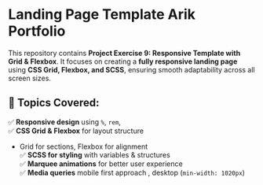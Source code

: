 # Landing Page Template Arik Portfolio   

This repository contains **Project Exercise 9: Responsive Template with Grid & Flexbox**. It focuses on creating a **fully responsive landing page** using **CSS Grid, Flexbox, and SCSS**, ensuring smooth adaptability across all screen sizes.  

## 🔹 Topics Covered:  

✅ **Responsive design** using `%`, `rem`,  
✅ **CSS Grid & Flexbox** for layout structure  
- Grid for sections, Flexbox for alignment  
✅ **SCSS for styling** with variables & structures  
✅ **Marquee animations** for better user experience  
✅ **Media queries** mobile first approach , desktop (`min-width: 1020px`)  


